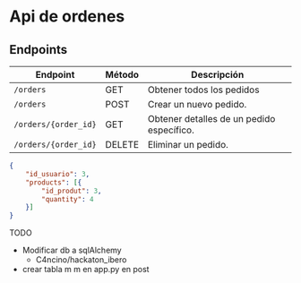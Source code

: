 # Api de ordenes

## Endpoints


| Endpoint             | Método | Descripción                              |                               
| -------------------- | ------ | ---------------------------------------- |
| `/orders`            | GET    | Obtener todos los pedidos                |
| `/orders`            | POST   | Crear un nuevo pedido.                   | 
| `/orders/{order_id}` | GET    | Obtener detalles de un pedido específico.| 
| `/orders/{order_id}` | DELETE | Eliminar un pedido.                      | 

```json
{
    "id_usuario": 3,
    "products": [{
        "id_produt": 3,
        "quantity": 4
    }]
}
```


TODO
- Modificar db a sqlAlchemy
    - C4ncino/hackaton_ibero
- crear tabla m m en app.py en post
